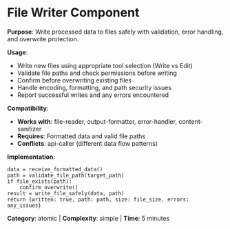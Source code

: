 # File Writer Component

**Purpose**: Write processed data to files safely with validation, error handling, and overwrite protection.

**Usage**: 
- Write new files using appropriate tool selection (Write vs Edit)
- Validate file paths and check permissions before writing
- Confirm before overwriting existing files
- Handle encoding, formatting, and path security issues
- Report successful writes and any errors encountered

**Compatibility**: 
- **Works with**: file-reader, output-formatter, error-handler, content-sanitizer
- **Requires**: Formatted data and valid file paths
- **Conflicts**: api-caller (different data flow patterns)

**Implementation**:
```pseudocode
data = receive_formatted_data()
path = validate_file_path(target_path)
if file_exists(path):
    confirm_overwrite()
result = write_file_safely(data, path)
return {written: true, path: path, size: file_size, errors: any_issues}
```

**Category**: atomic | **Complexity**: simple | **Time**: 5 minutes